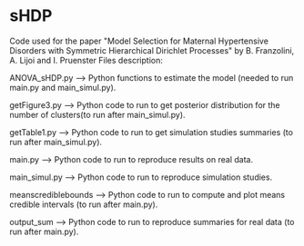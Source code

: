 # sHDP
Code used for the paper "Model Selection for Maternal Hypertensive Disorders with Symmetric Hierarchical Dirichlet Processes" by B. Franzolini, A. Lijoi and I. Pruenster
Files description:

ANOVA_sHDP.py --> Python functions to estimate the model (needed to run main.py and main_simul.py).

getFigure3.py --> Python code to run to get posterior distribution for the number of clusters(to run after main_simul.py).

getTable1.py --> Python code to run to get simulation studies summaries (to run after main_simul.py).

main.py --> Python code to run to reproduce results on real data.

main_simul.py --> Python code to run to reproduce simulation studies.

meanscrediblebounds --> Python code to run to compute and plot means credible intervals (to run after main.py).

output_sum --> Python code to run to reproduce summaries for real data (to run after main.py).
